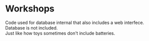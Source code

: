# Workshops
Code used for database internal that also includes a web interfece.<br>
Database is not included.<br>
Just like how toys sometimes don't include batteries.
